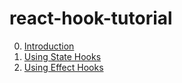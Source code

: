 # react-hook-tutorial

0. [Introduction](./00-introduction.md)
1. [Using State Hooks](./01-useState.md)
2. [Using Effect Hooks](./02-useEffect.md)
